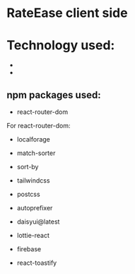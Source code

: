 # RateEase client side

# Technology used:
-
-
## npm packages used:
- react-router-dom

For react-router-dom:
- localforage
- match-sorter
- sort-by

- tailwindcss
- postcss
- autoprefixer
- daisyui@latest
- lottie-react
- firebase
- react-toastify